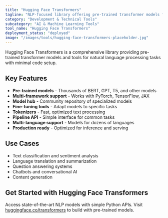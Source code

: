```yaml
---
title: "Hugging Face Transformers"
tagline: "NLP-focused library offering pre-trained transformer models for text classification, translation, summarization"
category: "Development & Technical Tools"
subcategory: "AI & Machine Learning Tools"
tool_name: "Hugging Face Transformers"
deployment_status: "deployed"
image: "/images/tools/hugging-face-transformers-placeholder.jpg"
---
```

Hugging Face Transformers is a comprehensive library providing pre-trained transformer models and tools for natural language processing tasks with minimal code setup.

## Key Features

- **Pre-trained models** - Thousands of BERT, GPT, T5, and other models
- **Multi-framework support** - Works with PyTorch, TensorFlow, JAX
- **Model hub** - Community repository of specialized models
- **Fine-tuning tools** - Adapt models to specific tasks
- **Tokenizers** - Fast, optimized text processing
- **Pipeline API** - Simple interface for common tasks
- **Multi-language support** - Models for dozens of languages
- **Production ready** - Optimized for inference and serving

## Use Cases

- Text classification and sentiment analysis
- Language translation and summarization
- Question answering systems
- Chatbots and conversational AI
- Content generation

## Get Started with Hugging Face Transformers

Access state-of-the-art NLP models with simple Python APIs. Visit [huggingface.co/transformers](https://huggingface.co/transformers) to build with pre-trained models.